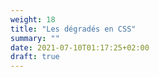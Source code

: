 ```yaml
---
weight: 18
title: "Les dégradés en CSS"
summary: ""
date: 2021-07-10T01:17:25+02:00
draft: true
---
```

